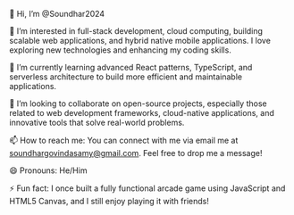 👋 Hi, I’m @Soundhar2024

👀 I’m interested in full-stack development, cloud computing, building scalable web applications, and hybrid native mobile applications. I love exploring new technologies and enhancing my coding skills.

🌱 I’m currently learning advanced React patterns, TypeScript, and serverless architecture to build more efficient and maintainable applications.

💞️ I’m looking to collaborate on open-source projects, especially those related to web development frameworks, cloud-native applications, and innovative tools that solve real-world problems.

📫 How to reach me: You can connect with me via email me at soundhargovindasamy@gmail.com. Feel free to drop me a message!

😄 Pronouns: He/Him

⚡ Fun fact: I once built a fully functional arcade game using JavaScript and HTML5 Canvas, and I still enjoy playing it with friends!
